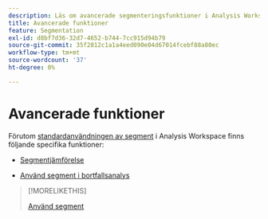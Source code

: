 ```yaml
---
description: Läs om avancerade segmenteringsfunktioner i Analysis Workspace.
title: Avancerade funktioner
feature: Segmentation
exl-id: d8bf7d36-32d7-4652-b744-7cc915d94b79
source-git-commit: 35f2812c1a1a4eed090e04d67014fcebf88a80ec
workflow-type: tm+mt
source-wordcount: '37'
ht-degree: 0%

---
```


# Avancerade funktioner

Förutom [standardanvändningen av segment](/help/components/segmentation/segmentation-workflow/t-seg-apply.md) i Analysis Workspace finns följande specifika funktioner:

* [Segmentjämförelse](/help/analyze/analysis-workspace/c-panels/c-segment-comparison/segment-comparison.md)

* [Använd segment i bortfallsanalys](https://experienceleague.adobe.com/docs/analytics/analyze/analysis-workspace/visualizations/fallout/compare-segments-fallout.html)

>[!MORELIKETHIS]
>
>[Använd segment](segmentation-workflow/t-seg-apply.md)
